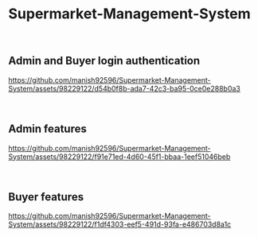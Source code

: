 # Supermarket-Management-System

<br/>

## Admin and Buyer login authentication


https://github.com/manish92596/Supermarket-Management-System/assets/98229122/d54b0f8b-ada7-42c3-ba95-0ce0e288b0a3

<br/>

## Admin features

https://github.com/manish92596/Supermarket-Management-System/assets/98229122/f91e71ed-4d60-45f1-bbaa-1eef51046beb

<br/>

## Buyer features

https://github.com/manish92596/Supermarket-Management-System/assets/98229122/f1df4303-eef5-491d-93fa-e486703d8a1c
